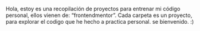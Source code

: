Hola, estoy es una recopilación de proyectos para entrenar mi código personal, ellos vienen de: “frontendmentor”.
Cada carpeta es un proyecto, para explorar el codigo que he hecho a practica personal. 
se bienvenido. :) 

